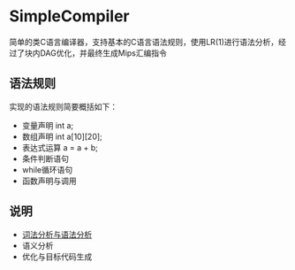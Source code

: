 # SimpleCompiler
简单的类C语言编译器，支持基本的C语言语法规则，使用LR(1)进行语法分析，经过了块内DAG优化，并最终生成Mips汇编指令

## 语法规则
实现的语法规则简要概括如下：
+ 变量声明 int a;
+ 数组声明 int a[10][20];
+ 表达式运算 a = a + b;
+ 条件判断语句
+ while循环语句
+ 函数声明与调用

## 说明
+ [词法分析与语法分析](https://oscarsalon.top/2023/02/%e8%af%8d%e6%b3%95%e5%88%86%e6%9e%90%e4%b8%8e%e8%af%ad%e6%b3%95%e5%88%86%e6%9e%90/)
+ 语义分析
+ 优化与目标代码生成
